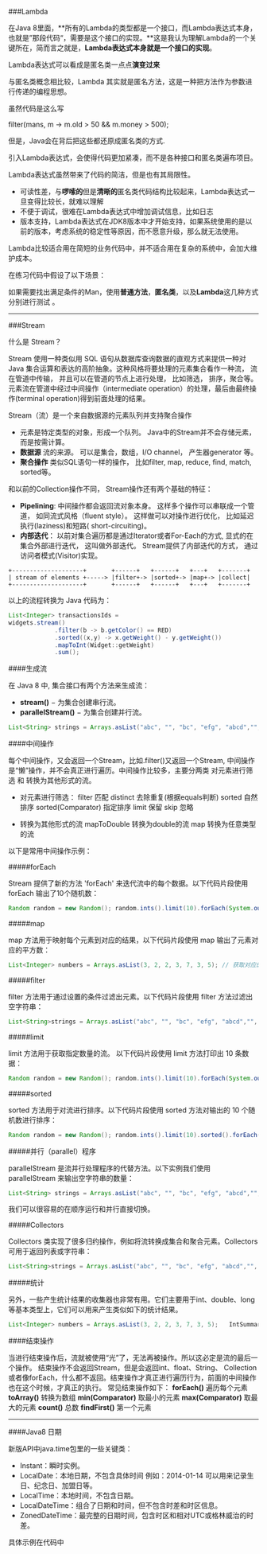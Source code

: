 ###Lambda

在Java 8里面，**所有的Lambda的类型都是一个接口，而Lambda表达式本身，也就是”那段代码“，需要是这个接口的实现。**这是我认为理解Lambda的一个关键所在，简而言之就是，**Lambda表达式本身就是一个接口的实现**。

Lambda表达式可以看成是匿名类一点点**演变过来**

与匿名类概念相比较，Lambda 其实就是匿名方法，这是一种把方法作为参数进行传递的编程思想。

虽然代码是这么写 

filter(mans, m -> m.old > 50 && m.money > 500);

但是，Java会在背后把这些都还原成匿名类的方式.

引入Lambda表达式，会使得代码更加紧凑，而不是各种接口和匿名类遍布项目。

Lambda表达式虽然带来了代码的简洁，但是也有其局限性。

- 可读性差，与**啰嗦的**但是**清晰的**匿名类代码结构比较起来，Lambda表达式一旦变得比较长，就难以理解
-  不便于调试，很难在Lambda表达式中增加调试信息，比如日志
-  版本支持，Lambda表达式在JDK8版本中才开始支持，如果系统使用的是以前的版本，考虑系统的稳定性等原因，而不愿意升级，那么就无法使用。

Lambda比较适合用在简短的业务代码中，并不适合用在复杂的系统中，会加大维护成本。



在练习代码中假设了以下场景：

如果需要找出满足条件的Man，使用**普通方法**，**匿名类**，以及**Lambda**这几种方式分别进行测试 。

---

###Stream

什么是 Stream？

Stream 使用一种类似用 SQL 语句从数据库查询数据的直观方式来提供一种对 Java 集合运算和表达的高阶抽象。这种风格将要处理的元素集合看作一种流， 流在管道中传输， 并且可以在管道的节点上进行处理， 比如筛选， 排序，聚合等。元素流在管道中经过中间操作（intermediate operation）的处理，最后由最终操作(terminal operation)得到前面处理的结果。

Stream（流）是一个来自数据源的元素队列并支持聚合操作

- 元素是特定类型的对象，形成一个队列。 Java中的Stream并不会存储元素，而是按需计算。
- **数据源** 流的来源。 可以是集合，数组，I/O channel， 产生器generator 等。
- **聚合操作** 类似SQL语句一样的操作， 比如filter, map, reduce, find, match, sorted等。

和以前的Collection操作不同， Stream操作还有两个基础的特征：

- **Pipelining**: 中间操作都会返回流对象本身。 这样多个操作可以串联成一个管道， 如同流式风格（fluent style）。 这样做可以对操作进行优化， 比如延迟执行(laziness)和短路( short-circuiting)。
- **内部迭代**： 以前对集合遍历都是通过Iterator或者For-Each的方式, 显式的在集合外部进行迭代， 这叫做外部迭代。 Stream提供了内部迭代的方式， 通过访问者模式(Visitor)实现。

```
+--------------------+       +------+   +------+   +---+   +-------+
| stream of elements +-----> |filter+-> |sorted+-> |map+-> |collect|
+--------------------+       +------+   +------+   +---+   +-------+
```

以上的流程转换为 Java 代码为：

```java
List<Integer> transactionsIds = 
widgets.stream()
             .filter(b -> b.getColor() == RED)
             .sorted((x,y) -> x.getWeight() - y.getWeight())
             .mapToInt(Widget::getWeight)
             .sum();
```

####生成流

在 Java 8 中, 集合接口有两个方法来生成流：

- **stream()** − 为集合创建串行流。
- **parallelStream()** − 为集合创建并行流。

```java
List<String> strings = Arrays.asList("abc", "", "bc", "efg", "abcd","", "jkl"); List<String> filtered = strings.stream().filter(string -> !string.isEmpty()).collect(Collectors.toList());
```

####中间操作

每个中间操作，又会返回一个Stream，比如.filter()又返回一个Stream, 中间操作是“懒”操作，并不会真正进行遍历。中间操作比较多，主要分两类 对元素进行筛选 和 转换为其他形式的流。

- 对元素进行筛选：
  filter 匹配
  distinct 去除重复(根据equals判断)
  sorted 自然排序
  sorted(Comparator<T>) 指定排序
  limit 保留
  skip 忽略

- 转换为其他形式的流
  mapToDouble 转换为double的流
  map 转换为任意类型的流

  

以下是常用中间操作示例：

#####forEach

Stream 提供了新的方法 'forEach' 来迭代流中的每个数据。以下代码片段使用 forEach 输出了10个随机数：

```java
Random random = new Random(); random.ints().limit(10).forEach(System.out::println);
```

#####map

map 方法用于映射每个元素到对应的结果，以下代码片段使用 map 输出了元素对应的平方数：

```java
List<Integer> numbers = Arrays.asList(3, 2, 2, 3, 7, 3, 5); // 获取对应的平方数 List<Integer> squaresList = numbers.stream().map( i -> i*i).distinct().collect(Collectors.toList());
```

#####filter

filter 方法用于通过设置的条件过滤出元素。以下代码片段使用 filter 方法过滤出空字符串：

```java
List<String>strings = Arrays.asList("abc", "", "bc", "efg", "abcd","", "jkl"); // 获取空字符串的数量 int count = strings.stream().filter(string -> string.isEmpty()).count();
```

#####limit

limit 方法用于获取指定数量的流。 以下代码片段使用 limit 方法打印出 10 条数据：

```java
Random random = new Random(); random.ints().limit(10).forEach(System.out::println);
```

#####sorted

sorted 方法用于对流进行排序。以下代码片段使用 sorted 方法对输出的 10 个随机数进行排序：

```java
Random random = new Random(); random.ints().limit(10).sorted().forEach(System.out::println);
```

#####并行（parallel）程序

parallelStream 是流并行处理程序的代替方法。以下实例我们使用 parallelStream 来输出空字符串的数量：

```java
List<String> strings = Arrays.asList("abc", "", "bc", "efg", "abcd","", "jkl"); // 获取空字符串的数量 int count = strings.parallelStream().filter(string -> string.isEmpty()).count();
```

我们可以很容易的在顺序运行和并行直接切换。

#####Collectors

Collectors 类实现了很多归约操作，例如将流转换成集合和聚合元素。Collectors 可用于返回列表或字符串：

```java
List<String>strings = Arrays.asList("abc", "", "bc", "efg", "abcd","", "jkl"); List<String> filtered = strings.stream().filter(string -> !string.isEmpty()).collect(Collectors.toList());   System.out.println("筛选列表: " + filtered); String mergedString = strings.stream().filter(string -> !string.isEmpty()).collect(Collectors.joining(", ")); System.out.println("合并字符串: " + mergedString);
```

#####统计

另外，一些产生统计结果的收集器也非常有用。它们主要用于int、double、long等基本类型上，它们可以用来产生类似如下的统计结果。

```java
List<Integer> numbers = Arrays.asList(3, 2, 2, 3, 7, 3, 5);   IntSummaryStatistics stats = numbers.stream().mapToInt((x) -> x).summaryStatistics();   System.out.println("列表中最大的数 : " + stats.getMax()); System.out.println("列表中最小的数 : " + stats.getMin()); System.out.println("所有数之和 : " + stats.getSum()); System.out.println("平均数 : " + stats.getAverage());
```



####结束操作

当进行结束操作后，流就被使用“光”了，无法再被操作。所以这必定是流的最后一个操作。 结束操作不会返回Stream，但是会返回int、float、String、 Collection或者像forEach，什么都不返回。结束操作才真正进行遍历行为，前面的中间操作也在这个时候，才真正的执行。
常见结束操作如下：
**forEach()** 遍历每个元素
**toArray()** 转换为数组
**min(Comparator<T>)** 取最小的元素
**max(Comparator<T>)** 取最大的元素
**count()** 总数
**findFirst()** 第一个元素

---

####Java8 日期

新版API中java.time包里的一些关键类：

- Instant：瞬时实例。
- LocalDate：本地日期，不包含具体时间 例如：2014-01-14 可以用来记录生日、纪念日、加盟日等。
- LocalTime：本地时间，不包含日期。
- LocalDateTime：组合了日期和时间，但不包含时差和时区信息。
- ZonedDateTime：最完整的日期时间，包含时区和相对UTC或格林威治的时差。

具体示例在代码中